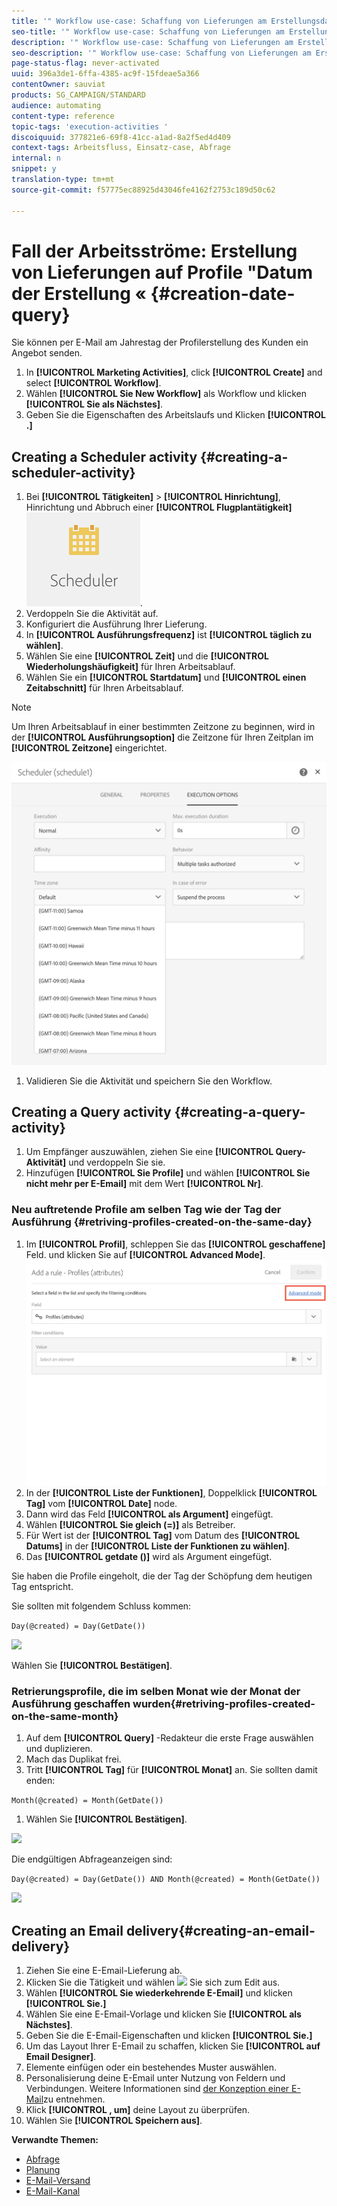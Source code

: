 ```yaml
---
title: '" Workflow use-case: Schaffung von Lieferungen am Erstellungsdatum des Profils "'
seo-title: '" Workflow use-case: Schaffung von Lieferungen am Erstellungsdatum des Profils "'
description: '" Workflow use-case: Schaffung von Lieferungen am Erstellungsdatum des Profils "'
seo-description: '" Workflow use-case: Schaffung von Lieferungen am Erstellungsdatum des Profils "'
page-status-flag: never-activated
uuid: 396a3de1-6ffa-4385-ac9f-15fdeae5a366
contentOwner: sauviat
products: SG_CAMPAIGN/STANDARD
audience: automating
content-type: reference
topic-tags: 'execution-activities '
discoiquuid: 377821e6-69f8-41cc-a1ad-8a2f5ed4d409
context-tags: Arbeitsfluss, Einsatz-case, Abfrage
internal: n
snippet: y
translation-type: tm+mt
source-git-commit: f57775ec88925d43046fe4162f2753c189d50c62

---
```



# Fall der Arbeitsströme: Erstellung von Lieferungen auf Profile "Datum der Erstellung « {#creation-date-query}

Sie können per E-Mail am Jahrestag der Profilerstellung des Kunden ein Angebot senden.

1. In **[!UICONTROL Marketing Activities]**, click **[!UICONTROL Create]** and select **[!UICONTROL Workflow]**.
1. Wählen **[!UICONTROL Sie New Workflow]** als Workflow und klicken **[!UICONTROL Sie als Nächstes]**.
1. Geben Sie die Eigenschaften des Arbeitslaufs und Klicken **[!UICONTROL .]**

## Creating a Scheduler activity {#creating-a-scheduler-activity}

1. Bei **[!UICONTROL Tätigkeiten]** &gt; **[!UICONTROL Hinrichtung]**, Hinrichtung und Abbruch einer **[!UICONTROL Flugplantätigkeit]**![](assets/scheduler_icon.png).
1. Verdoppeln Sie die Aktivität auf.
1. Konfiguriert die Ausführung Ihrer Lieferung.
1. In **[!UICONTROL Ausführungsfrequenz]** ist **[!UICONTROL täglich zu wählen]**.
1. Wählen Sie eine **[!UICONTROL Zeit]** und die **[!UICONTROL Wiederholungshäufigkeit]** für Ihren Arbeitsablauf.
1. Wählen Sie ein **[!UICONTROL Startdatum]** und **[!UICONTROL einen Zeitabschnitt]** für Ihren Arbeitsablauf.

>[!NOTE]
>
>Um Ihren Arbeitsablauf in einer bestimmten Zeitzone zu beginnen, wird in der **[!UICONTROL Ausführungsoption]** die Zeitzone für Ihren Zeitplan im **[!UICONTROL Zeitzone]** eingerichtet.

![](assets/time_zone.png)

1. Validieren Sie die Aktivität und speichern Sie den Workflow.

## Creating a Query activity {#creating-a-query-activity}

1. Um Empfänger auszuwählen, ziehen Sie eine **[!UICONTROL Query-Aktivität]** und verdoppeln Sie sie.
1. Hinzufügen **[!UICONTROL Sie Profile]** und wählen **[!UICONTROL Sie nicht mehr per E-Email]** mit dem Wert **[!UICONTROL Nr]**.

### Neu auftretende Profile am selben Tag wie der Tag der Ausführung {#retriving-profiles-created-on-the-same-day}

1. Im **[!UICONTROL Profil]**, schleppen Sie das **[!UICONTROL geschaffene]** Feld. und klicken Sie auf **[!UICONTROL Advanced Mode]**.
   ![](assets/advanced_mode.png)
1. In der **[!UICONTROL Liste der Funktionen]**, Doppelklick **[!UICONTROL Tag]** vom **[!UICONTROL Date]** node.
1. Dann wird das Feld **[!UICONTROL als Argument]** eingefügt.
1. Wählen **[!UICONTROL Sie gleich (=)]** als Betreiber.
1. Für Wert ist der **[!UICONTROL Tag]** vom Datum des **[!UICONTROL Datums]** in der **[!UICONTROL Liste der Funktionen zu wählen]**.
1. Das **[!UICONTROL getdate ()]** wird als Argument eingefügt.

Sie haben die Profile eingeholt, die der Tag der Schöpfung dem heutigen Tag entspricht.

Sie sollten mit folgendem Schluss kommen:

```Day(@created) = Day(GetDate())```

![](assets/day_creation_query.png)

Wählen Sie **[!UICONTROL Bestätigen]**.

### Retrierungsprofile, die im selben Monat wie der Monat der Ausführung geschaffen wurden{#retriving-profiles-created-on-the-same-month}

1. Auf dem **[!UICONTROL Query]** -Redakteur die erste Frage auswählen und duplizieren.
1. Mach das Duplikat frei.
1. Tritt **[!UICONTROL Tag]** für **[!UICONTROL Monat]** an.
Sie sollten damit enden:

``` Month(@created) = Month(GetDate()) ```

1. Wählen Sie **[!UICONTROL Bestätigen]**.

![](assets/month_rule.png)

Die endgültigen Abfrageanzeigen sind:

```Day(@created) = Day(GetDate()) AND Month(@created) = Month(GetDate())```

![](assets/expression_editor_1.png)

## Creating an Email delivery{#creating-an-email-delivery}

1. Ziehen Sie eine E-Email-Lieferung ab.
1. Klicken Sie die Tätigkeit und wählen ![](assets/edit_darkgrey-24px.png) Sie sich zum Edit aus.
1. Wählen **[!UICONTROL Sie wiederkehrende E-Email]** und klicken **[!UICONTROL Sie.]**
1. Wählen Sie eine E-Email-Vorlage und klicken Sie **[!UICONTROL als Nächstes]**.
1. Geben Sie die E-Email-Eigenschaften und klicken **[!UICONTROL Sie.]**
1. Um das Layout Ihrer E-Email zu schaffen, klicken Sie **[!UICONTROL auf Email Designer]**.
1. Elemente einfügen oder ein bestehendes Muster auswählen.
1. Personalisierung deine E-Email unter Nutzung von Feldern und Verbindungen.
Weitere Informationen sind [der Konzeption einer E-Mail](../../designing/using/about-email-content-design.md#designing-an-email-content-from-scratch)zu entnehmen.
1. Klick **[!UICONTROL , um]** deine Layout zu überprüfen.
1. Wählen Sie **[!UICONTROL Speichern aus]**.

**Verwandte Themen:**

* [Abfrage](../../automating/using/query.md)
* [Planung](../../automating/using/scheduler.md)
* [E-Mail-Versand](../../automating/using/email-delivery.md)
* [E-Mail-Kanal](../../channels/using/creating-an-email.md)
